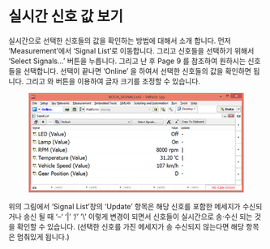 # 실시간 신호 값 보기

실시간으로 선택한 신호들의 값을 확인하는 방법에 대해서 소개 합니다. 먼저 ‘Measurement’에서 ‘Signal List’로 이동합니다. 그리고 신호들을 선택하기 위해서 ‘Select Signals…’ 버튼을 누릅니다. 그리고 난 후 Page 9 를 참조하여 원하시는 신호들을 선택합니다. 선택이 끝나면 ‘Online’ 을 하여서 선택한 신호들의 값을 확인하면 됩니다. 그리고 와 버튼을 이용하여 글자 크기를 조정할 수 있습니다.

<figure><img src="../.gitbook/assets/SingalList.png" alt=""><figcaption></figcaption></figure>

위의 그림에서 ‘Signal List’창의 ‘Update’ 항목은 해당 신호를 포함한 메세지가 수신되거나 송신 될 때 ‘–‘ ‘|’ ‘/’ ’\’ 이렇게 변경이 되면서 신호들이 실시간으로 송·수신 되는 것을 확인할 수 있습니다. (선택한 신호를 가진 메세지가 송 수신되지 않는다면 해당 항목은 멈춰있게 됩니다.)

